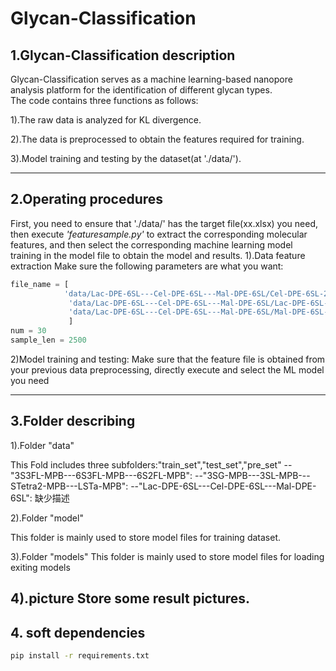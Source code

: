 # Glycan-Classification
## 1.Glycan-Classification description                              
                                                                                
 Glycan-Classification serves as a machine learning-based nanopore analysis platform 
 for the identification of different glycan types.                 
 The code contains three functions as follows:                                
                                                                               
 1).The raw data is analyzed for KL divergence.   	            
                                                                                
 2).The data is preprocessed to obtain the features required for training.                                   
                                                                                
 3).Model training and testing by the dataset(at './data/').                                        

---------
## 2.Operating procedures                           
    
First, you need to ensure that './data/' has the target file(xx.xlsx) you need, then execute _'featuresample.py'_ to extract 
 the corresponding molecular features, and then select the corresponding machine learning model training in the model file to 
 obtain the model and results.
1).Data feature extraction
    Make sure the following parameters are what you want:
```python
file_name = [
            'data/Lac-DPE-6SL---Cel-DPE-6SL---Mal-DPE-6SL/Cel-DPE-6SL-28930 events',
             'data/Lac-DPE-6SL---Cel-DPE-6SL---Mal-DPE-6SL/Lac-DPE-6SL-27696 events',
             'data/Lac-DPE-6SL---Cel-DPE-6SL---Mal-DPE-6SL/Mal-DPE-6SL-31678 events'
             ]
num = 30
sample_len = 2500
```

2)Model training and testing:
	Make sure that the feature file is obtained from your previous data preprocessing, directly execute and select the ML model you need

---------
## 3.Folder describing

1).Folder "data"

This Fold includes three subfolders:"train_set","test_set","pre_set"
 --"3S3FL-MPB---6S3FL-MPB---6S2FL-MPB": 
 --"3SG-MPB---3SL-MPB---STetra2-MPB---LSTa-MPB":
 --"Lac-DPE-6SL---Cel-DPE-6SL---Mal-DPE-6SL": 缺少描述

2).Folder "model"

This folder is mainly used to store model files for training dataset.

3).Folder "models"
This folder is mainly used to store model files for loading exiting models

4).picture
Store some result pictures.
---------
## 4. soft dependencies

```bash
pip install -r requirements.txt
```


